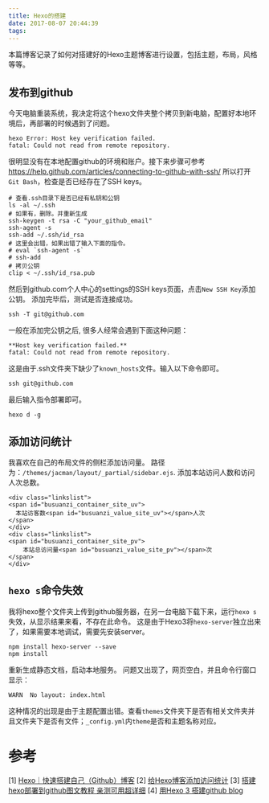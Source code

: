 ```yaml
---
title: Hexo的搭建
date: 2017-08-07 20:44:39
tags:
---
```


本篇博客记录了如何对搭建好的Hexo主题博客进行设置，包括主题，布局，风格等等。

<!-- more -->


## 发布到github

今天电脑重装系统，我决定将这个hexo文件夹整个拷贝到新电脑，配置好本地环境后，再部署的时候遇到了问题。

    hexo Error: Host key verification failed. 
    fatal: Could not read from remote repository.

很明显没有在本地配置github的环境和账户。接下来步骤可参考<https://help.github.com/articles/connecting-to-github-with-ssh/>
所以打开`Git Bash`，检查是否已经存在了SSH keys。
```
# 查看.ssh目录下是否已经有私钥和公钥
ls -al ~/.ssh
# 如果有，删除。并重新生成
ssh-keygen -t rsa -C "your_github_email"
ssh-agent -s
ssh-add ~/.ssh/id_rsa
# 这里会出错，如果出错了输入下面的指令。
# eval `ssh-agent -s`
# ssh-add
# 拷贝公钥
clip < ~/.ssh/id_rsa.pub

```

然后到github.com个人中心的settings的SSH keys页面，点击`New SSH Key`添加公钥。
添加完毕后，测试是否连接成功。
```
ssh -T git@github.com
```
一般在添加完公钥之后, 很多人经常会遇到下面这种问题：
    
    **Host key verification failed.**
    fatal: Could not read from remote repository.

这是由于.ssh文件夹下缺少了`known_hosts`文件。输入以下命令即可。
```
ssh git@github.com
```

最后输入指令部署即可。
```
hexo d -g
```

## 添加访问统计

我喜欢在自己的布局文件的侧栏添加访问量。
路径为：`/themes/jacman/layout/_partial/sidebar.ejs`.
添加本站访问人数和访问人次总数。
```
<div class="linkslist">
<span id="busuanzi_container_site_uv"> 
  本站访客数<span id="busuanzi_value_site_uv"></span>人次
</span>
</div>
<div class="linkslist">
<span id="busuanzi_container_site_pv">
    本站总访问量<span id="busuanzi_value_site_pv"></span>次
</span>
</div>
```

## `hexo s`命令失效

我将hexo整个文件夹上传到github服务器，在另一台电脑下载下来，运行`hexo s`失效，从显示结果来看，不存在此命令。
这是由于Hexo3将`hexo-server`独立出来了，如果需要本地调试，需要先安装server。
```
npm install hexo-server --save
npm install 
```
重新生成静态文档，启动本地服务。
问题又出现了，网页空白，并且命令行窗口显示：
    
    WARN  No layout: index.html

这种情况的出现是由于主题配置出错。查看`themes`文件夹下是否有相关文件夹并且文件夹下是否有文件；`_config.yml`内`theme`是否和主题名称对应。

# 参考
[1] [Hexo｜快速搭建自己（Github）博客](http://www.jianshu.com/p/808554f12929)
[2] [给Hexo博客添加访问统计](http://www.jianshu.com/p/8a8f880f40c0)
[3] [搭建hexo部署到github图文教程 亲测可用超详细](https://m.paopaoche.net/new/85988)
[4] [用Hexo 3 搭建github blog](http://forsweet.github.io/hexo/%E7%94%A8Hexo%E6%90%AD%E5%BB%BAGithub%E5%8D%9A%E5%AE%A2/)